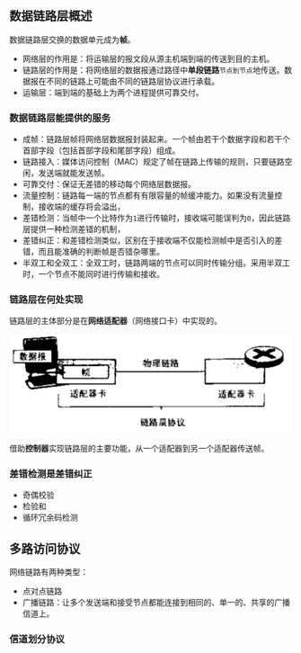 ## 数据链路层概述

数据链路层交换的数据单元成为**帧**。

- 网络层的作用是：将运输层的报文段从源主机端到端的传送到目的主机。
- 链路层的作用是：将网络层的数据报通过路径中**单段链路**`节点到节点`地传送。数据报在不同的链路上可能由不同的链路层协议进行承载。
- 运输层：端到端的基础上为两个进程提供可靠交付。

### 数据链路层能提供的服务
- 成帧：链路层帧将网络层数据报封装起来。一个帧由若干个数据字段和若干个首部字段（包括首部字段和尾部字段）组成。
- 链路接入：媒体访问控制（MAC）规定了帧在链路上传输的规则，只要链路空闲，发送端就能发送帧。
- 可靠交付：保证无差错的移动每个网络层数据报。
- 流量控制：链路每一端的节点都有有限容量的帧缓冲能力。如果没有流量控制，接收端的缓存将会溢出，
- 差错检测：当帧中一个比特作为`1`进行传输时，接收端可能误判为`0`，因此链路层提供一种检测差错的机制，
- 差错纠正：和差错检测类似，区别在于接收端不仅能检测帧中是否引入的差错，而且能准确的判断帧是否错杂哪里。
- 半双工和全双工：全双工时，链路两端的节点可以同时传输分组。采用半双工时，一个节点不能同时进行传输和接收。

### 链路层在何处实现

链路层的主体部分是在**网络适配器**（网络接口卡）中实现的。

![](./img/链路层协议.png)

借助**控制器**实现链路层的主要功能，从一个适配器到另一个适配器传送帧。

### 差错检测是差错纠正

- 奇偶校验
- 检验和
- 循环冗余码检测

## 多路访问协议

网络链路有两种类型：
- 点对点链路
- 广播链路：让多个发送端和接受节点都能连接到相同的、单一的、共享的广播信道上。

### 信道划分协议

